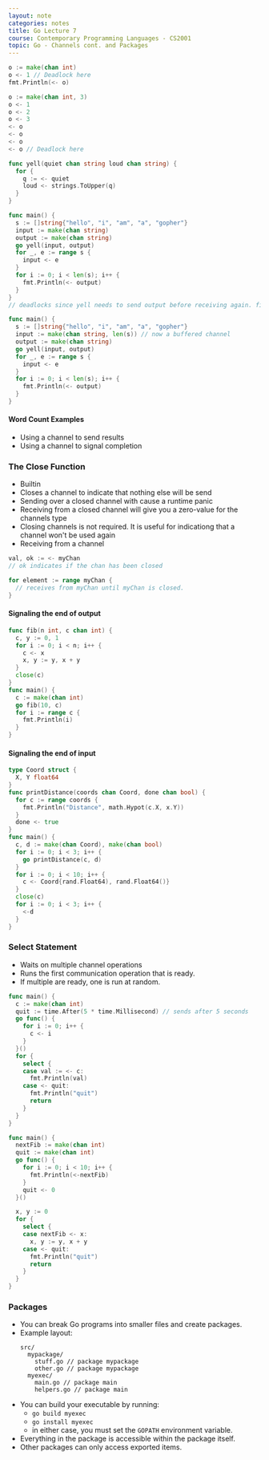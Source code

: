 ```yaml
---
layout: note
categories: notes
title: Go Lecture 7
course: Contemporary Programming Languages - CS2001
topic: Go - Channels cont. and Packages
---
```


```go
o := make(chan int)
o <- 1 // Deadlock here
fmt.Println(<- o)
```

```go
o := make(chan int, 3)
o <- 1
o <- 2
o <- 3
<- o
<- o
<- o
<- o // Deadlock here
```

```go
func yell(quiet chan string loud chan string) {
  for {
    q := <- quiet
    loud <- strings.ToUpper(q)
  }
}

func main() {
  s := []string{"hello", "i", "am", "a", "gopher"}
  input := make(chan string)
  output := make(chan string)
  go yell(input, output)
  for _, e := range s {
    input <- e
  }
  for i := 0; i < len(s); i++ {
    fmt.Println(<- output)
  }
}
// deadlocks since yell needs to send output before receiving again. fix below

func main() {
  s := []string{"hello", "i", "am", "a", "gopher"}
  input := make(chan string, len(s)) // now a buffered channel
  output := make(chan string)
  go yell(input, output)
  for _, e := range s {
    input <- e
  }
  for i := 0; i < len(s); i++ {
    fmt.Println(<- output)
  }
}
```

#### Word Count Examples
- Using a channel to send results
- Using a channel to signal completion

### The Close Function
- Builtin
- Closes a channel to indicate that nothing else will be send
- Sending over a closed channel with cause a runtime panic
- Receiving from a closed channel will give you a zero-value for the channels type
- Closing channels is not required. It is useful for indicationg that a channel won't be used again
- Receiving from a channel
```go
val, ok := <- myChan
// ok indicates if the chan has been closed
```
```go
for element := range myChan {
  // receives from myChan until myChan is closed.
}
```

#### Signaling the end of output
```go
func fib(n int, c chan int) {
  c, y := 0, 1
  for i := 0; i < n; i++ {
    c <- x
    x, y := y, x + y
  }
  close(c)
}
func main() {
  c := make(chan int)
  go fib(10, c)
  for i := range c {
    fmt.Println(i)
  }
}
```

#### Signaling the end of input
```go
type Coord struct {
  X, Y float64
}
func printDistance(coords chan Coord, done chan bool) {
  for c := range coords {
    fmt.Println("Distance", math.Hypot(c.X, x.Y))
  }
  done <- true
}
func main() {
  c, d := make(chan Coord), make(chan bool)
  for i := 0; i < 3; i++ {
    go printDistance(c, d)
  }
  for i := 0; i < 10; i++ {
    c <- Coord{rand.Float64), rand.Float64()}
  }
  close(c)
  for i := 0; i < 3; i++ {
    <-d
  }
}
```

### Select Statement
- Waits on multiple channel operations
- Runs the first communication operation that is ready.
- If multiple are ready, one is run at random.

```go
func main() {
  c := make(chan int)
  quit := time.After(5 * time.Millisecond) // sends after 5 seconds
  go func() {
    for i := 0; i++ {
      c <- i
    }
  }()
  for {
    select {
    case val := <- c:
      fmt.Println(val)
    case <- quit:
      fmt.Println("quit")
      return
    }
  }
}
```

```go
func main() {
  nextFib := make(chan int)
  quit := make(chan int)
  go func() {
    for i := 0; i < 10; i++ {
      fmt.Println(<-nextFib)
    }
    quit <- 0
  }()

  x, y := 0
  for {
    select {
    case nextFib <- x:
      x, y := y, x + y
    case <- quit:
      fmt.Println("quit")
      return
    }
  }
}
```

### Packages
- You can break Go programs into smaller files and create packages.
- Example layout:
  ```
  src/
    mypackage/
      stuff.go // package mypackage
      other.go // package mypackage
    myexec/
      main.go // package main
      helpers.go // package main
  ```
- You can build your executable by running:
  - `go build myexec`
  - `go install myexec`
  - in either case, you must set the `GOPATH` environment variable.
- Everything in the package is accessible within the package itself.
- Other packages can only access exported items.

